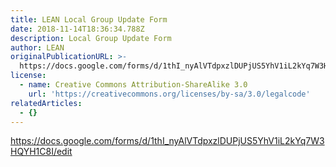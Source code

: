 ```yaml
---
title: LEAN Local Group Update Form
date: 2018-11-14T18:36:34.788Z
description: Local Group Update Form
author: LEAN
originalPublicationURL: >-
  https://docs.google.com/forms/d/1thI_nyAlVTdpxzlDUPjUS5YhV1iL2kYq7W3HQYH1C8I/edit
license:
  - name: Creative Commons Attribution-ShareAlike 3.0
    url: 'https://creativecommons.org/licenses/by-sa/3.0/legalcode'
relatedArticles:
  - {}
---
```

<https://docs.google.com/forms/d/1thI_nyAlVTdpxzlDUPjUS5YhV1iL2kYq7W3HQYH1C8I/edit>
